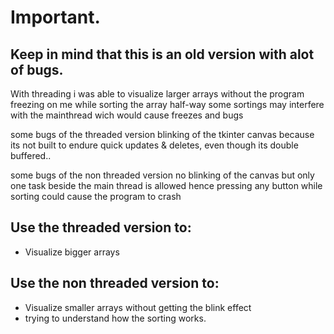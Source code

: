 # Important.

## Keep in mind that this is an old version with alot of bugs. 

With threading i was able to visualize larger arrays without the 
program freezing on me while sorting the array half-way some
sortings may interfere with the mainthread wich would cause
freezes and bugs 

some bugs of the threaded version
blinking of the tkinter canvas because its not built to endure
quick updates & deletes, even though its double buffered..

some bugs of the non threaded version
no blinking of the canvas but only one task beside the main thread
is allowed hence pressing any button while sorting could cause
the program to crash

## Use the threaded version to:
  - Visualize bigger arrays

## Use the non threaded version to:
  - Visualize smaller arrays without getting the blink effect
  - trying to understand how the sorting works.
